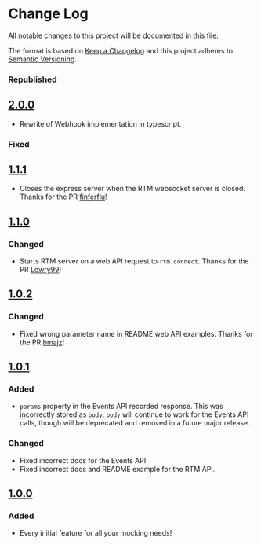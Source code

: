 # Change Log
All notable changes to this project will be documented in this file.

The format is based on [Keep a Changelog](http://keepachangelog.com/) 
and this project adheres to [Semantic Versioning](http://semver.org/).

### Republished

## [2.0.0](https://github.com/you54f/slack-mocker/)

- Rewrite of Webhook implementation in typescript.


### Fixed

## [1.1.1](https://github.com/Skellington-Closet/slack-mock/compare/v1.1.0...v1.1.1)

- Closes the express server when the RTM websocket server is closed. Thanks for the PR [finferflu](https://github.com/finferflu)!

## [1.1.0](https://github.com/Skellington-Closet/slack-mock/compare/v1.0.2...v1.1.0)

### Changed

- Starts RTM server on a web API request to `rtm.connect`. Thanks for the PR [Lowry99](https://github.com/Lowry99)!

## [1.0.2](https://github.com/Skellington-Closet/slack-mock/compare/v1.0.1...v1.0.2)

### Changed

- Fixed wrong parameter name in README web API examples. Thanks for the PR [bmajz](https://github.com/bmajz)!

## [1.0.1](https://github.com/Skellington-Closet/slack-mock/compare/v1.0.0...v1.0.1)

### Added

- `params` property in the Events API recorded response. This was incorrectly stored as `body`.
`body` will continue to work for the Events API calls, though will be deprecated and removed in a future major release.

### Changed

- Fixed incorrect docs for the Events API
- Fixed incorrect docs and README example for the RTM API.

## [1.0.0](https://github.com/Skellington-Closet/slack-mock/tree/v1.0.0)

### Added

- Every initial feature for all your mocking needs! 
